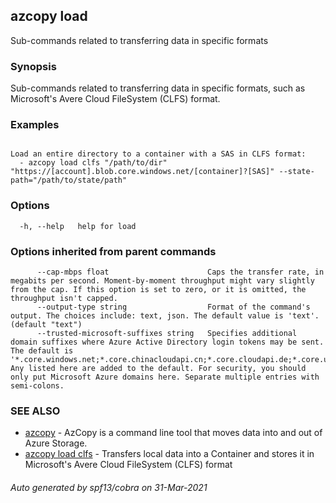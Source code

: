 ## azcopy load

Sub-commands related to transferring data in specific formats

### Synopsis

Sub-commands related to transferring data in specific formats, such as Microsoft's Avere Cloud FileSystem (CLFS) format.

### Examples

```

Load an entire directory to a container with a SAS in CLFS format:
  - azcopy load clfs "/path/to/dir" "https://[account].blob.core.windows.net/[container]?[SAS]" --state-path="/path/to/state/path"

```

### Options

```
  -h, --help   help for load
```

### Options inherited from parent commands

```
      --cap-mbps float                      Caps the transfer rate, in megabits per second. Moment-by-moment throughput might vary slightly from the cap. If this option is set to zero, or it is omitted, the throughput isn't capped.
      --output-type string                  Format of the command's output. The choices include: text, json. The default value is 'text'. (default "text")
      --trusted-microsoft-suffixes string   Specifies additional domain suffixes where Azure Active Directory login tokens may be sent.  The default is '*.core.windows.net;*.core.chinacloudapi.cn;*.core.cloudapi.de;*.core.usgovcloudapi.net'. Any listed here are added to the default. For security, you should only put Microsoft Azure domains here. Separate multiple entries with semi-colons.
```

### SEE ALSO

* [azcopy](azcopy.md)	 - AzCopy is a command line tool that moves data into and out of Azure Storage.
* [azcopy load clfs](azcopy_load_clfs.md)	 - Transfers local data into a Container and stores it in Microsoft's Avere Cloud FileSystem (CLFS) format

###### Auto generated by spf13/cobra on 31-Mar-2021
